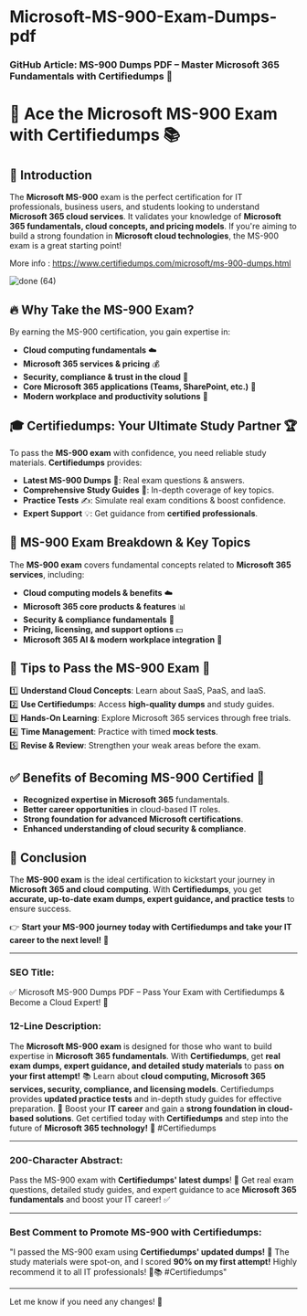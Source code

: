 # Microsoft-MS-900-Exam-Dumps-pdf
### **GitHub Article: MS-900 Dumps PDF – Master Microsoft 365 Fundamentals with Certifiedumps** 🎯  

# 🚀 Ace the Microsoft MS-900 Exam with Certifiedumps 📚  

## 🎯 Introduction  
The **Microsoft MS-900** exam is the perfect certification for IT professionals, business users, and students looking to understand **Microsoft 365 cloud services**. It validates your knowledge of **Microsoft 365 fundamentals, cloud concepts, and pricing models**. If you're aiming to build a strong foundation in **Microsoft cloud technologies**, the MS-900 exam is a great starting point!  

More info : https://www.certifiedumps.com/microsoft/ms-900-dumps.html

![done (64)](https://github.com/user-attachments/assets/af101624-2302-430b-9d8f-9bc05da7cd76)


## 🔥 Why Take the MS-900 Exam?  
By earning the MS-900 certification, you gain expertise in:  
- **Cloud computing fundamentals** ☁️  
- **Microsoft 365 services & pricing** 💰  
- **Security, compliance & trust in the cloud** 🔐  
- **Core Microsoft 365 applications (Teams, SharePoint, etc.)** 🏢  
- **Modern workplace and productivity solutions** 🚀  

## 🎓 Certifiedumps: Your Ultimate Study Partner 🏆  
To pass the **MS-900 exam** with confidence, you need reliable study materials. **Certifiedumps** provides:  
- **Latest MS-900 Dumps** 📜: Real exam questions & answers.  
- **Comprehensive Study Guides** 📘: In-depth coverage of key topics.  
- **Practice Tests** ✍️: Simulate real exam conditions & boost confidence.  
- **Expert Support** 💡: Get guidance from **certified professionals**.  

## 📖 MS-900 Exam Breakdown & Key Topics  
The **MS-900 exam** covers fundamental concepts related to **Microsoft 365 services**, including:  
- **Cloud computing models & benefits** ☁️  
- **Microsoft 365 core products & features** 📊  
- **Security & compliance fundamentals** 🔐  
- **Pricing, licensing, and support options** 💵  
- **Microsoft 365 AI & modern workplace integration** 🤖  

## 🔑 Tips to Pass the MS-900 Exam 🏅  
1️⃣ **Understand Cloud Concepts**: Learn about SaaS, PaaS, and IaaS.  
2️⃣ **Use Certifiedumps**: Access **high-quality dumps** and study guides.  
3️⃣ **Hands-On Learning**: Explore Microsoft 365 services through free trials.  
4️⃣ **Time Management**: Practice with timed **mock tests**.  
5️⃣ **Revise & Review**: Strengthen your weak areas before the exam.  

## ✅ Benefits of Becoming MS-900 Certified 🌟  
- **Recognized expertise in Microsoft 365** fundamentals.  
- **Better career opportunities** in cloud-based IT roles.  
- **Strong foundation for advanced Microsoft certifications**.  
- **Enhanced understanding of cloud security & compliance**.  

## 🎯 Conclusion  
The **MS-900 exam** is the ideal certification to kickstart your journey in **Microsoft 365 and cloud computing**. With **Certifiedumps**, you get **accurate, up-to-date exam dumps, expert guidance, and practice tests** to ensure success.  

👉 **Start your MS-900 journey today with Certifiedumps and take your IT career to the next level!** 🚀  

---

### **SEO Title:**  
✅ Microsoft MS-900 Dumps PDF – Pass Your Exam with Certifiedumps & Become a Cloud Expert! 🚀  

### **12-Line Description:**  
The **Microsoft MS-900 exam** is designed for those who want to build expertise in **Microsoft 365 fundamentals**. With **Certifiedumps**, get **real exam dumps, expert guidance, and detailed study materials** to pass **on your first attempt!** 📚 Learn about **cloud computing, Microsoft 365 services, security, compliance, and licensing models**. Certifiedumps provides **updated practice tests** and in-depth study guides for effective preparation. 🎯 Boost your **IT career** and gain a **strong foundation in cloud-based solutions**. Get certified today with **Certifiedumps** and step into the future of **Microsoft 365 technology!** 🚀 #Certifiedumps  

---

### **200-Character Abstract:**  
Pass the MS-900 exam with **Certifiedumps' latest dumps**! 🚀 Get real exam questions, detailed study guides, and expert guidance to ace **Microsoft 365 fundamentals** and boost your IT career! ✅  

---

### **Best Comment to Promote MS-900 with Certifiedumps:**  
"I passed the MS-900 exam using **Certifiedumps' updated dumps!** 🎯 The study materials were spot-on, and I scored **90% on my first attempt!** Highly recommend it to all IT professionals! 🚀📚 #Certifiedumps"  

---

Let me know if you need any changes! 🚀
